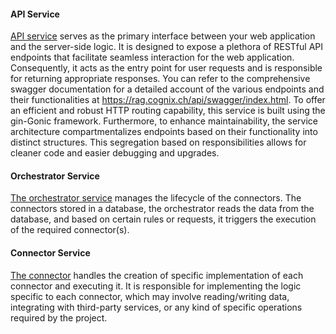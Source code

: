#### API Service 
[API service](api.md) serves as the primary interface between your web application and the server-side logic. It is designed to expose a plethora of RESTful API endpoints that facilitate seamless interaction for the web application. Consequently, it acts as the entry point for user requests and is responsible for returning appropriate responses.
You can refer to the comprehensive swagger documentation for a detailed account of the various endpoints and their functionalities at https://rag.cognix.ch/api/swagger/index.html.
To offer an efficient and robust HTTP routing capability, this service is built using the gin-Gonic framework.
Furthermore, to enhance maintainability, the service architecture compartmentalizes endpoints based on their functionality into distinct structures. This segregation based on responsibilities allows for cleaner code and easier debugging and upgrades.

#### Orchestrator Service 
[The orchestrator service](orchestrator.md) manages the lifecycle of the connectors. 
The connectors stored in a database, the orchestrator reads the data from the database, 
and based on certain rules or requests, it triggers the execution of the required connector(s).

    
#### Connector Service 
[The connector](connector.md) handles the creation of specific implementation of each connector and executing it.
It is responsible for implementing the logic specific to each connector,
which may involve reading/writing data, integrating with third-party services,
or any kind of specific operations required by the project.



